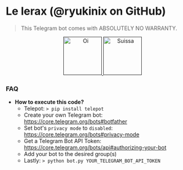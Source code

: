 # Le lerax (@ryukinix on GitHub)

> This Telegram bot comes with ABSOLUTELY NO WARRANTY.

<p align="center">
  <a href="">
    <img alt="Oi" src="img/oi_chat.png" width="100px">
    <img alt="Suissa" src="img/suissa_chat.png" width="100px">
  </a>
</p>

### FAQ
- __How to execute this code?__
  - Telepot: `> pip install telepot`
  - Create your own Telegram bot: https://core.telegram.org/bots#botfather
  - Set bot's `privacy mode` to `disabled`: https://core.telegram.org/bots#privacy-mode
  - Get a Telegram Bot API Token: https://core.telegram.org/bots/api#authorizing-your-bot
  - Add your bot to the desired group(s)
  - Lastly: `> python bot.py YOUR_TELEGRAM_BOT_API_TOKEN`
  
